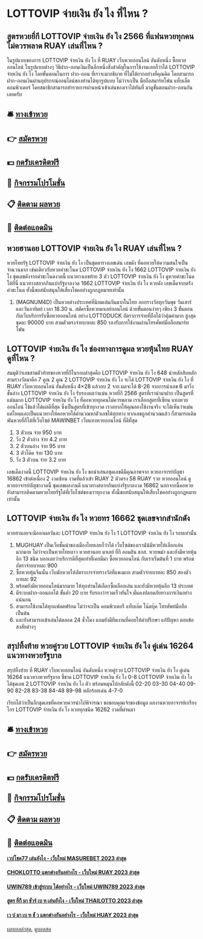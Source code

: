 # LOTTOVIP จ่ายเงิน ยัง ไง ที่ไหน ?
## สูตรหวยยี่กี LOTTOVIP จ่ายเงิน ยัง ไง 2566 ที่แฟนหวยทุกคนไม่ควรพลาด RUAY เล่นที่ไหน ?
ในรูปแบบของการ LOTTOVIP จ่ายเงิน ยัง ไง ที่ RUAY เว็บหวยออนไลน์ อันดับหนึ่ง ซื้อหวยออนไลน์ ในรูปแบบต่างๆ วิธีฝาก-ถอนเงินเป็นอีกหนึ่งสิ่งสำคัญในการใช้งานเลยก็ว่าได้ LOTTOVIP จ่ายเงิน ยัง ไง โดยขั้นตอนในการ ฝาก-ถอน ที่เราจะมาอธิบาย ที่ไม่ได้ยากอย่างที่คุณคิด โดยสามารถฝาก-ถอนเงินผ่านอุปรกรณ์ออนไลน์ของท่านได้ทุกรูปแบบ ไม่ว่าจะเป็น มือถือสมาร์ทโฟน แท็บเล็ต คอมพิวเตอร์ โดยสมาชิกสามารถทำรายการผ่านหน้าเข้าเล่นของเราได้ทันที่ มาดูขั้นตอนฝาก-ถอนกันเลยครับ

## 🛎 [ทางเข้าหวย](https://bit.ly/3BG5bNw)
## 👉 [สมัครหวย](https://bit.ly/3BG5bNw)
## 💵 [กดรับเครดิตฟรี](https://bit.ly/3C3mvgS)
## 👑 [กิจกรรมโปรโมชั่น](https://bit.ly/3C3mvgS)
## 📋 [ติดตาม ผลหวย](https://bit.ly/3C3mvgS)
## 📱 [ติดต่อแอดมิน](https://bit.ly/3C3mvgS)

## หวยฮานอย LOTTOVIP จ่ายเงิน ยัง ไง RUAY เล่นที่ไหน ?
หวยไทยรัฐ LOTTOVIP จ่ายเงิน ยัง ไง เป็นชุดตารางเลขเด่น เลขดัง ที่คอหวยให้ความสนใจเป็นจำนวนมาก เช่นเดียวกับหวยคำชะโนด LOTTOVIP จ่ายเงิน ยัง ไง 1662 LOTTOVIP จ่ายเงิน ยัง ไง ชุดเลขดังจากคำชะโนดงวดนี้ แนวทางเลขท้าย 3 ตัว LOTTOVIP จ่ายเงิน ยัง ไง ดูหวยคำชะโนดได้ที่นี่ แนวทางสลากกินแบ่งรัฐบาลงวด 1662 LOTTOVIP จ่ายเงิน ยัง ไง หวยดัง เลขเด็ดจากตรังคำชะโนด ทั้งนี้ขอสนับสนุนให้เสี่ยงโชคอย่างถูกกฎหมายเท่านั้น
1. (MAGNUM4D) เป็นหวยต่างประเทศที่นิยมเล่นกันมากในไทย ออกรางวัลทุกวันพุธ วันเสาร์ และวันอาทิตย์ เวลา 18.30 น. สมัครซื้อหวยมาเลย์ออนไลน์ ด้วยขั้นตอนง่ายๆ เพียง 3 ขั้นตอน กับเว็บบริการรับซื้อหวยออนไลน์ อย่าง LOTTODUCK อัตราการจ่ายที่ถือได้ว่าคุ้มค่ามาก สูงสุดชุดละ 90000 บาท สามตัวตรงจ่ายบาทละ 850 รองรับการใช้งานผ่านโทรศัพท์มือถือสมาร์ทโฟน

## LOTTOVIP จ่ายเงิน ยัง ไง ช่องทางการดูผล หวยหุ้นไทย RUAY ดูที่ไหน ?
สมมุติว่าเลขสามตัวท้ายของหวยยี่กีในรอบล่าสุดคือ LOTTOVIP จ่ายเงิน ยัง ไง 648 นำหลักสิบหลักสามรางวัลมาคือ 7 คูณ 2 คูณ 2 LOTTOVIP จ่ายเงิน ยัง ไง จะได้ LOTTOVIP จ่ายเงิน ยัง ไง ที่ RUAY เว็บหวยออนไลน์ อันดับหนึ่ง 4×28 แล้วลบ 2 จาก ผลจะได้ 8-26 จากการนำเลข 6 มาวิ่งชั้นล่าง LOTTOVIP จ่ายเงิน ยัง ไง รับรองผลว่าแม่น
หวยยี่กี 2566 สูตรที่เรานำมาฝาก เป็นสูตรที่แม่นมาก LOTTOVIP จ่ายเงิน ยัง ไง ที่คอหวยทุกคนไม่ควรพลาด เราเลือกสูตรที่เซียน แทงหวยออนไลน์ ใช้แล้วได้ผลดีที่สุด ซึ่งเป็นสูตรที่เข้าทุกงวด เราอยากให้คุณลองใช้งานจริง จะได้เห็นว่าแม่นแค่ไหนและเป็นแนวทางให้คอหวยได้คำนวณหาตัวเลขได้ทุกทาง หากเลขถูกคำนวณแล้ว ก็สามารถเดิมพันหวยยี่กีได้ที่เว็บไซต์ MAWINBET เว็บแทงหวยออนไลน์ ที่ดีที่สุด
1. 3 ตัวบน จ่าย 950 บาท
2. วิ่ง 2 ตัวล่าง จ่าย 4.2 บาท
3. 2 ตัวบนล่าง จ่าย 95 บาท
4. 3 ตัวโต๊ด จ่าย 130 บาท
5. วิ่ง 3 ตัวบน จ่าย 3.2 บาท

เลขเด็ดงวดนี้ LOTTOVIP จ่ายเงิน ยัง ไง ขอนำเสนอชุดเลขดีมีคุณภาพจาก หวยอาจารย์บัญชา 16862 เข้าต่อเนื่อง 2 งวดซ้อน งวดที่แล้วเข้า RUAY 2 ตัวตรง 58 RUAY รวย หวยออนไลน์ ดูหวยอาจารย์บัญชางวดนี้ ชุดเลขผลงานดี แนวทางสลากกินแบ่งรัฐบาลงวด 16862 นอกจากนี้คอหวยยังสามารถติดตามหวยไทยรัฐได้ที่เว็บไซต์ของเราทุกงวด ทั้งนี้ขอสนับสนุนให้เสี่ยงโชคอย่างถูกกฎหมายเท่านั้น

## LOTTOVIP จ่ายเงิน ยัง ไง หวยทร 16662 ชุดเลขจากสำนักดัง
หวยฮานอยจะมีออกผลวันละ LOTTOVIP จ่ายเงิน ยัง ไง 1 LOTTOVIP จ่ายเงิน ยัง ไง รอบเท่านั้น
1. MUGHUAY เป็นเว็บชั้นนำของเมืองไทยเลยก็ว่าได้ เว็บไซต์ของเรานัน้มีหวยให้เลือกเล่นมากมาย ไม่ว่าจะเป็นหวยไทยลาว หวยฮานอย มาเลย์ ยี่กี ออมสิน ธกส. หวยพม่า และยังมีหวยหุ้นอีก 13 ชนิด บอกเลยว่าบริการดีที่สุดเท่าที่เคยมีมา ซื้อหวยออนไลน์ กับเราเริ่มต้นที่ 1 บาท พร้อมอัตราจ่ายบาทละ 900
2. ซื้อหวยหุ้นจีนนั้น เว็บมักหวยให้อัตราการจ่ายรางวัลที่แพงมาก สามตัวจ่ายบาทละ 850 สองตัวบาทละ 92
3. พร้อมยังมีหวยออนไลน์มากมาย ให้ทุกท่านได้เลือกซื้อเลือกเล่น และยังมีหวยหุ้นอีก 13 ประเทศ
4. มีระบบฝาก-ถอนออโต้ ขั้นต่ำ 20 บาท รับรองว่ารวดเร็วทันใจ มั่นคงปลอดภัยทางการเงินอย่างแน่นอน
5. สามารถใช้งานได้ทุกแฟลตฟร์อม ไม่ว่าจะเป็น คอมพิวเตอรื แท็บเล๊ต โน๊ตบุ๊ค โทรศัพท์มือถือเป็นต้น
6. และยังสามารถเข้าเล่นได้ตลอด 24 ชั่วโมง แถมยังมีทีมงานที่คอยให้คำปรึกษา แก้ปัญหา ตอบข้อสงสัยต่างๆ

## สรุปทิ้งท้าย หวยคู่รวย LOTTOVIP จ่ายเงิน ยัง ไง คู่เด่น 16264 แนวทางหวยรัฐบาล
สรุปทิ้งท้าย ที่ RUAY เว็บหวยออนไลน์ อันดับหนึ่ง หวยคู่รวย LOTTOVIP จ่ายเงิน ยัง ไง คู่เด่น 16264 แนวทางหวยรัฐบาล ชี้ขาด LOTTOVIP จ่ายเงิน ยัง ไง 0-8 LOTTOVIP จ่ายเงิน ยัง ไง ได้ชุดเลข 2 LOTTOVIP จ่ายเงิน ยัง ไง ตัว พร้อมหมุนไปกลับดังนี้
02-20
03-30
04-40
09-90
82-28
83-38
84-48
89-98
หลักร้อยเด่น 4-7-0

เรียกได้ว่าเป็นอีกชุดเลขที่คอหวยควรนำไปพิจารณา
ขอขอบคุณเจ้าของข้อมูล
ผลงานหวยอาจารย์เกรียงไกร LOTTOVIP จ่ายเงิน ยัง ไง หวยทุกชนิด 16262 งวดที่ผ่านมา

## 🛎 [ทางเข้าหวย](https://bit.ly/3BG5bNw)
## 👉 [สมัครหวย](https://bit.ly/3BG5bNw)
## 💵 [กดรับเครดิตฟรี](https://bit.ly/3C3mvgS)
## 👑 [กิจกรรมโปรโมชั่น](https://bit.ly/3C3mvgS)
## 📋 [ติดตาม ผลหวย](https://bit.ly/3C3mvgS)
## 📱 [ติดต่อแอดมิน](https://bit.ly/3C3mvgS)

#### [เวปโชค77 เล่นยังไง - เว็บใหม่ MASUREBET 2023 ล่าสุด](https://atom.io/themes/เวปโชค77%20เล่นยังไง%20-%20เว็บใหม่%20masurebet%202023%20ล่าสุด)
#### [CHOKLOTTO แตกต่างกันอย่างไร - เว็บใหม่ RUAY 2023 ล่าสุด](https://atom.io/themes/choklotto%20แตกต่างกันอย่างไร%20-%20เว็บใหม่%20ruay%202023%20ล่าสุด)
#### [UWIN789 เข้าสู่ระบบ ได้อย่างไร - เว็บใหม่ UWIN789 2023 ล่าสุด](https://atom.io/themes/uwin789%20เข้าสู่ระบบ%20ได้อย่างไร%20-%20เว็บใหม่%20uwin789%202023%20ล่าสุด)
#### [สูตร ยี่กี มา ชัวร์ เบ ท เล่นยังไง - เว็บใหม่ THAILOTTO 2023 ล่าสุด](https://atom.io/themes/สูตร%20ยี่กี%20มา%20ชัวร์%20เบ%20ท%20เล่นยังไง%20-%20เว็บใหม่%20thailotto%202023%20ล่าสุด)
#### [เว ป มา เบ ท ชั ว แตกต่างกันอย่างไร - เว็บใหม่ HUAY 2023 ล่าสุด](https://atom.io/themes/เว%20ป%20มา%20เบ%20ท%20ชั%20ว%20แตกต่างกันอย่างไร%20-%20เว็บใหม่%20huay%202023%20ล่าสุด)

[ผลบอลล่าสุด](https://siamsport.tv "ผลบอลล่าสุด"), [ดูบอลสด](https://siamsport.tv/ดูบอลสด "ดูบอลสด")